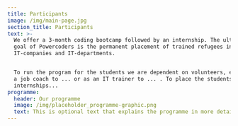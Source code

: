 ```yaml
---
title: Participants
image: /img/main-page.jpg
section_title: Participants
text: >-
  We offer a 3-month coding bootcamp followed by an internship. The ultimate
  goal of Powercoders is the permanent placement of trained refugees in
  IT-companies and IT-departments.


  To run the program for the students we are dependent on volunteers, either as
  a job coach to ... or as an IT trainer to ... . To place the students in
  internships...
programme:
  header: Our programme
  image: /img/placeholder_programme-graphic.png
  text: This is optional text that explains the programme in more detail.
---
```


